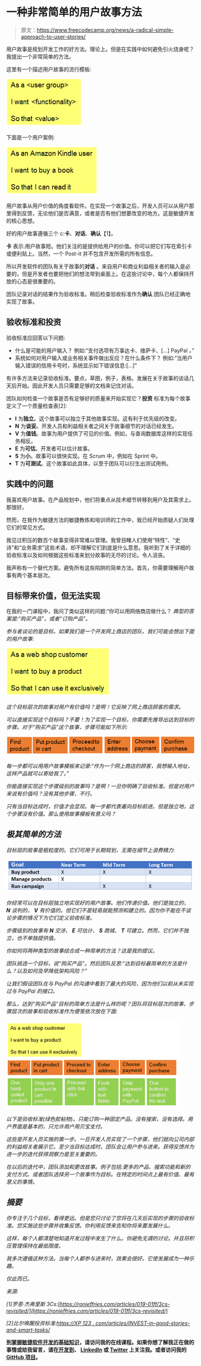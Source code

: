 # 一种非常简单的用户故事方法

> 原文：<https://www.freecodecamp.org/news/a-radical-simple-approach-to-user-stories/>

用户故事是规划开发工作的好方法。理论上。但是在实践中如何避免引火烧身呢？我提出一个非常简单的方法。

这里有一个描述用户故事的流行模板:

![grafik-18](img/854308a358eadf854acc3ca65a574ebc.png)

下面是一个用户案例:

![grafik-22](img/6a6a43de384dfabb4535dce0314f3cad.png)

用户故事从用户价值的角度看软件。在实现一个故事之后，开发人员可以从用户那里得到反馈，无论他们是否满意，或者是否有他们想要改变的地方。这是敏捷开发的核心思想。

好的用户故事遵循三个 c:**卡**、**对话**、**确认**【1】。

**卡** 表示:用户故事短。他们关注的是提供给用户的价值。你可以把它们写在索引卡或便利贴上。当然，一个 Post-it 并不包含开发所需的所有信息。

所以开发软件的团队有关于故事的**对话** 。来自用户和商业利益相关者的输入是必要的，但是开发者也要把他们的想法带到桌面上。在这些讨论中，每个人都保持开放的心态是很重要的。

团队记录对话的结果作为验收标准。稍后检查验收标准作为**确认** 团队已经正确地实现了故事。

## 验收标准和投资

验收标准应回答以下问题:

*   什么是可能的用户输入？
    例如:“支付选项有万事达卡、维萨卡、[...] PayPal *。”*
*   系统如何对用户输入或业务相关事件做出反应？在什么条件下？
    例如:“当用户输入错误的信用卡号时，系统显示如下错误信息:[...]"

有许多方法来记录验收标准。要点，草图，例子，表格。发展在关于故事的谈话几天后开始。因此开发人员只需要足够的文档来记住对话。

团队如何检查一个故事是否有足够好的质量来开始实现它？**投资** 标准为每个故事定义了一个质量检查表[2]:

*   **I** 为**独立**。这个故事可以独立于其他故事实现。这有利于优先级的改变。
*   **N** 为**谈妥**。开发人员和利益相关者之间关于故事细节的对话已经发生。
*   **V** 为**值钱**。故事为用户提供了可见的价值。例如，与查询数据库这样的实现任务相反。
*   **E** 为**可估**。开发者可以估计故事。
*   **S** 为**小**。故事可以很快实现。在 Scrum 中，例如在 Sprint 中。
*   **T** 为**可测试**。这个故事如此具体，以至于团队可以衍生出测试用例。

## 实践中的问题

我喜欢用户故事。在产品规划中，他们将重点从技术细节转移到用户及其需求上。那很好。

然而，在我作为敏捷方法的敏捷教练和培训师的工作中，我已经开始质疑人们处理它们的常见方式。

我见过积压的数百个故事变得非常难以管理。我曾目睹人们使用“特性”、“史诗”和“业务需求”这些术语，却不理解它们到底是什么意思。我听到了关于详细的验收标准以及如何根据这些标准来划分故事的无尽的讨论。令人沮丧。

我声称有一个替代方案。避免所有这些陷阱的简单方法。首先，你需要理解用户故事有两个基本层次。

## 目标带来价值，但无法实现

在我的一门课程中，我问了类似这样的问题:“你可以用网络商店做什么？ *典型的答案是:“购买产品”，或者“订购产品”。*

*参与者谈论的是目标。如果我们是一个开发网上商店的团队，我们可能会想出下面的用户故事:*

*![grafik-23](img/74e6b9a63723b5666a4c01d1ef7f5dd9.png)*

*这个目标层次的故事对用户有价值吗？是啊！它反映了网上商店顾客的需求。*

*可以直接实现这个目标吗？不要！为了实现一个目标，你需要先推导出达到目标的步骤。对于“购买产品”这个故事，步骤可能如下所示:*

*![grafik](img/df8f3b093e09532dddb5c82c4785ab13.png)*

*每一步都可以用用户故事模板来记录:“作为一个网上商店的顾客，我想输入地址，这样产品就可以寄给我了。”*

*你能直接实现这个步骤级别的故事吗？是啊！一旦你明确了验收标准。但是对用户来说有价值吗？没有其他步骤，不行。*

*只有当目标达成时，价值才会显现。每一步都代表着向目标前进。但是独立地，这个步骤没有价值。那么使用故事模板有意义吗？*

## *极其简单的方法*

*目标层的故事是粗粒度的。它们可用于长期规划，无需在细节上浪费精力:*

*![grafik-1](img/56f58f11b2392a131963c63e8d9ec06c.png)*

*你经常可以在目标层独立地实现好的用户故事。他们传递价值。他们是独立的， **N** 谈判的， **V** 有价值的。但它们不是轻易就能预测和建立的。因为你不能在不谈论步骤的情况下为它们定义验收标准。*

*步骤级别的故事有 **N** 交涉、 **E** 可估计、 **S** 商城、 **T** 可建立。然而，它们并不独立，也不单独提供值。*

*你如何将两种类型的故事结合成一种简单的方法？这是我的提议。*

*团队挑选一个目标，说“购买产品”。然后团队反思:“达到目标最简单的方法是什么？以及如何及早降低架构风险？”*

*让我们假设团队在与 PayPal 的沟通中看到了最大的风险，因为他们以前从未实现过与 PayPal 的接口。*

*那么，达到“购买产品”目标的简单方法是什么样的呢？团队将目标层次的故事、步骤层次的故事和验收标准作为便笺依次放在下面:*

*![grafik-2](img/2addc189966f521978365fd38d4a4c21.png)*

*以下是验收标准(绿色胶粘物)。只能订购一种固定产品。没有搜索，没有选择。用户界面是基本的，只允许用户用贝宝支付。*

*这些是开发人员实施的第一步。一旦开发人员实现了一个步骤，他们就向公司内部的利益相关者展示它。至少当目标达成时，团队会让用户参与进来。获得反馈并为进一步的迭代获得洞察力是至关重要的。*

*在以后的迭代中，团队添加和更改故事。例子包括:更多的产品、搜索功能和新的支付方式。或者团队选择另一个故事作为目标。在特定的时间点上最有价值、最有意义的事情。*

## *摘要*

*你专注于几个目标，看得更远。但是您只讨论了您将在几天后实现的步骤的验收标准。您实施这些步骤并收集反馈。你利用反馈来告知你将来要发展什么。*

*这样，每个人都清楚地知道开发过程中发生了什么。你避免无谓的讨论。并且将积压管理保持在最低限度。*

*我多次遵循这种方法。当每个人都参与进来时，效果会很好。它使发展成为一种乐趣。*

*仅此而已。*

*来源:*

*[1]罗恩·杰弗里斯 3Cs:[https://ronjeffries.com/articles/019-01ff/3cs-revisited/](https://ronjeffries.com/articles/019-01ff/3cs-revisited/)*

*[2]比尔唤醒投资标准:[https://XP 123 . com/articles/INVEST-in-good-stories-and-smart-tasks/](https://xp123.com/articles/invest-in-good-stories-and-smart-tasks/)*

**到[掌握敏捷软件开发的基础知识](https://skl.sh/2Cq497P)，请访问我的在线课程。如果你想了解我正在做的事情或给我留言，请在[开发到](https://dev.to/bertilmuth)、 [LinkedIn](https://www.linkedin.com/in/bertilmuth/) 或 [Twitter](https://twitter.com/BertilMuth) 上关注我。或者访问我的 [GitHub 项目](https://github.com/bertilmuth/requirementsascode)。**